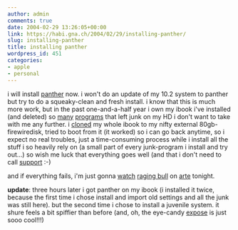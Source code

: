 ```yaml
---
author: admin
comments: true
date: 2004-02-29 13:26:05+00:00
link: https://habi.gna.ch/2004/02/29/installing-panther/
slug: installing-panther
title: installing panther
wordpress_id: 451
categories:
- apple
- personal
---
```


i will install [panther](http://www.apple.com/macosx/) now.
i won't do an update of my 10.2 system to panther but try to do a squeaky-clean and fresh install.
i know that this is much more work, but in the past one-and-a-half year i own my ibook i've installed (and deleted) so [many](http://www.versiontracker.com/macosx/) [programs](http://www.aquafiles.com/) that left junk on my HD i don't want to take with me any further.
i [cloned](http://www.bombich.com/software/ccc.html) my whole ibook to my nifty external 80gb-firewiredisk, tried to boot from it (it worked) so i can go back anytime, so i expect no real troubles, just a time-consuming process while i install all the stuff i so heavily rely on (a small part of every junk-program i install and try out...)
so wish me luck that everything goes well (and that i don't need to call [support](http://www.arnoldseefeld.com/blog/archives/000085.html) :-)

and if everything fails, i'm just gonna [watch](http://www.eurotv.com/indexgrid.htm) [raging bull](http://www.imdb.com/title/tt0081398/) on [arte](http://www.arte-tv.com/cache/home/de/home.html) tonight.

**update**: three hours later i got panther on my ibook (i installed it twice, because the first time i chose install and import old settings and all the junk was still here). but the second time i chose to install a juvenile system. it shure feels a bit spiffier than before (and, oh, the eye-candy [expose](http://www.apple.com/macosx/features/expose/) is just sooo cool!!!)
